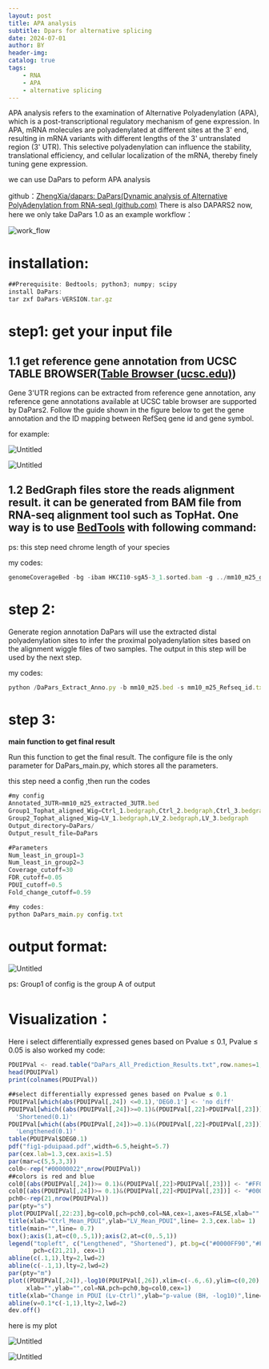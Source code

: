 ```yaml
---
layout: post
title: APA analysis
subtitle: Dpars for alternative splicing
date: 2024-07-01 
author: BY
header-img: 
catalog: true
tags:	
    - RNA
    - APA
    - alternative splicing
---
```




APA analysis refers to the examination of Alternative Polyadenylation (APA), which is a post-transcriptional regulatory mechanism of gene expression. In APA, mRNA molecules are polyadenylated at different sites at the 3' end, resulting in mRNA variants with different lengths of the 3' untranslated region (3' UTR). This selective polyadenylation can influence the stability, translational efficiency, and cellular localization of the mRNA, thereby finely tuning gene expression.

we can use DaPars to peform APA analysis

github：[ZhengXia/dapars: DaPars(Dynamic analysis of Alternative PolyAdenylation from RNA-seq) (github.com)](https://github.com/ZhengXia/dapars?tab=readme-ov-file)
There is also DAPARS2 now, here we only take DaPars 1.0 as an example
workflow：

![work_flow](..//img/APA_workflow.png)

# installation:

```jsx
##Prerequisite: Bedtools; python3; numpy; scipy
install DaPars:
tar zxf DaPars-VERSION.tar.gz
```

# step1: get your input file

## 1.1 get reference gene annotation from UCSC TABLE BROWSER([Table Browser (ucsc.edu)](https://genome.ucsc.edu/cgi-bin/hgTables))

Gene 3'UTR regions can be extracted from reference gene annotation, any reference gene annotations available at UCSC table browser are supported by DaPars2. Follow the guide shown in the figure below to get the gene annotation and the ID mapping between RefSeq gene id and gene symbol.

for example:

![Untitled](..//img/APA1.png)

![Untitled](..//img/APA2.png)

## 1.2 BedGraph files store the reads alignment result. it can be generated from BAM file from RNA-seq alignment tool such as TopHat. One way is to use [BedTools](https://github.com/arq5x/bedtools2) with following command:

ps: this step need chrome length of your species

my codes:

```jsx
genomeCoverageBed -bg -ibam HKCI10-sgA5-3_1.sorted.bam -g ../mm10_m25_gencode.len -split > HKCI10-sgA5-3_1.bedgraph
```

# step 2:

Generate region annotation
DaPars will use the extracted distal polyadenylation sites to infer the proximal polyadenylation sites based on the alignment wiggle files of two samples. The output in this step will be used by the next step.

my codes:

```jsx
python /DaPars_Extract_Anno.py -b mm10_m25.bed -s mm10_m25_Refseq_id.txt -o mm10_m25_extracted_3UTR.bed
```

# step 3:

**main function to get final result**

Run this function to get the final result. The configure file is the only parameter for DaPars_main.py, which stores all the parameters.

this step need a config ,then run the codes

```jsx
#my config
Annotated_3UTR=mm10_m25_extracted_3UTR.bed
Group1_Tophat_aligned_Wig=Ctrl_1.bedgraph,Ctrl_2.bedgraph,Ctrl_3.bedgraph
Group2_Tophat_aligned_Wig=LV_1.bedgraph,LV_2.bedgraph,LV_3.bedgraph
Output_directory=DaPars/
Output_result_file=DaPars

#Parameters
Num_least_in_group1=3
Num_least_in_group2=3
Coverage_cutoff=30
FDR_cutoff=0.05
PDUI_cutoff=0.5
Fold_change_cutoff=0.59

#my codes:
python DaPars_main.py config.txt
```

# output format:

![Untitled](..//img/APAoutput.png)

ps: Group1 of config is the group A of output

# Visualization：
Here i select differentially expressed genes based on Pvalue ≤ 0.1, Pvalue ≤ 0.05 is also worked
my code:
```jsx
PDUIPVal <- read.table("DaPars_All_Prediction_Results.txt",row.names=1,header=T)
head(PDUIPVal)
print(colnames(PDUIPVal))

##select differentially expressed genes based on Pvalue ≤ 0.1
PDUIPVal[which(abs(PDUIPVal[,24]) <=0.1),'DEG0.1'] <- 'no diff'
PDUIPVal[which((abs(PDUIPVal[,24])>=0.1)&(PDUIPVal[,22]>PDUIPVal[,23])),'DEG0.1'] <-
  'Shortened(0.1)'
PDUIPVal[which((abs(PDUIPVal[,24])>=0.1)&(PDUIPVal[,22]<PDUIPVal[,23])),'DEG0.1'] <-
  'Lengthened(0.1)'
table(PDUIPVal$DEG0.1)
pdf("fig1-pduipaad.pdf",width=6.5,height=5.7)
par(cex.lab=1.3,cex.axis=1.5)
par(mar=c(5,5,3,3))
col0<-rep("#00000022",nrow(PDUIPVal))
##colors is red and blue
col0[(abs(PDUIPVal[,24])>= 0.1)&(PDUIPVal[,22]>PDUIPVal[,23])] <- "#FF000090"
col0[(abs(PDUIPVal[,24])>= 0.1)&(PDUIPVal[,22]<PDUIPVal[,23])] <- "#0000FF90"
pch0<-rep(21,nrow(PDUIPVal))
par(pty="s")
plot(PDUIPVal[,22:23],bg=col0,pch=pch0,col=NA,cex=1,axes=FALSE,xlab="",ylab="")
title(xlab="Ctrl_Mean_PDUI",ylab="LV_Mean_PDUI",line= 2.3,cex.lab= 1)
title(main="",line= 0.7)
box();axis(1,at=c(0,.5,1));axis(2,at=c(0,.5,1))
legend("topleft", c("Lengthened", "Shortened"), pt.bg=c("#0000FF90","#FF000090"),
       pch=c(21,21), cex=1)
abline(c(.1,1),lty=2,lwd=2)
abline(c(-.1,1),lty=2,lwd=2)
par(pty="m")
plot((PDUIPVal[,24]),-log10(PDUIPVal[,26]),xlim=c(-.6,.6),ylim=c(0,20),
     xlab="",ylab="",col=NA,pch=pch0,bg=col0,cex=1)
title(xlab="Change in PDUI (Lv-Ctrl)",ylab="p-value (BH, -log10)",line= 2.3,cex.lab= 1.3)
abline(v=0.1*c(-1,1),lty=2,lwd=2)
dev.off()
```
here is my plot

![Untitled](..//img/APApng-1.png)

![Untitled](..//img/APApng-2.png)


